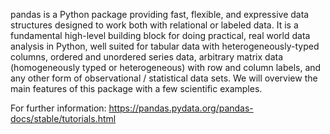 pandas is a Python package providing fast, flexible, and expressive data structures designed to work both with relational or labeled data. It is a fundamental high-level building block for doing practical, real world data analysis in Python, well suited for tabular data with heterogeneously-typed columns, ordered and unordered series data, arbitrary matrix data (homogeneously typed or heterogeneous) with row and column labels, and any other form of observational / statistical data sets.
We will overview the main features of this package with a few scientific examples.

For further information: https://pandas.pydata.org/pandas-docs/stable/tutorials.html
